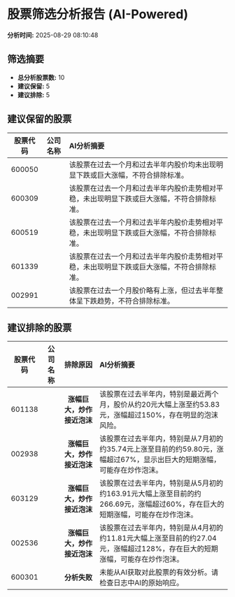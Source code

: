 # 股票筛选分析报告 (AI-Powered)

**分析时间:** 2025-08-29 08:10:48

## 筛选摘要

- **总分析股票数:** 10
- **建议保留:** 5
- **建议排除:** 5

## 建议保留的股票

| 股票代码 | 公司名称 | AI分析摘要 |
|:---:|:---:|:---|
| 600050 |  | 该股票在过去一个月和过去半年内股价均未出现明显下跌或巨大涨幅，不符合排除标准。 |
| 600309 |  | 该股票在过去一个月和过去半年内股价走势相对平稳，未出现明显下跌或巨大涨幅，不符合排除标准。 |
| 600519 |  | 该股票在过去一个月和过去半年内股价走势相对平稳，未出现明显下跌或巨大涨幅，不符合排除标准。 |
| 601339 |  | 该股票在过去一个月和过去半年内股价走势相对平稳，未出现明显下跌或巨大涨幅，不符合排除标准。 |
| 002991 |  | 该股票在过去一个月股价略有上涨，但过去半年整体呈下跌趋势，不符合排除标准。 |

## 建议排除的股票

| 股票代码 | 公司名称 | 排除原因 | AI分析摘要 |
|:---:|:---:|:---:|:---|
| 601138 |  | **涨幅巨大，炒作接近泡沫** | 该股票在过去半年内，特别是最近两个月，股价从约20元大幅上涨至约53.83元，涨幅超过150%，存在明显的泡沫风险。 |
| 002938 |  | **涨幅巨大，炒作接近泡沫** | 该股票在过去半年内，特别是从7月初的约35.74元上涨至目前的约59.80元，涨幅超过67%，显示出巨大的短期涨幅，可能存在炒作泡沫。 |
| 603129 |  | **涨幅巨大，炒作接近泡沫** | 该股票在过去半年内，特别是从5月初的约163.91元大幅上涨至目前的约266.69元，涨幅超过60%，存在巨大的短期涨幅，可能存在炒作泡沫。 |
| 002536 |  | **涨幅巨大，炒作接近泡沫** | 该股票在过去半年内，特别是从4月初的约11.81元大幅上涨至目前的约27.04元，涨幅超过128%，存在巨大的短期涨幅，可能存在炒作泡沫。 |
| 600301 |  | **分析失败** | 未能从AI获取对此股票的有效分析。请检查日志中AI的原始响应。 |
